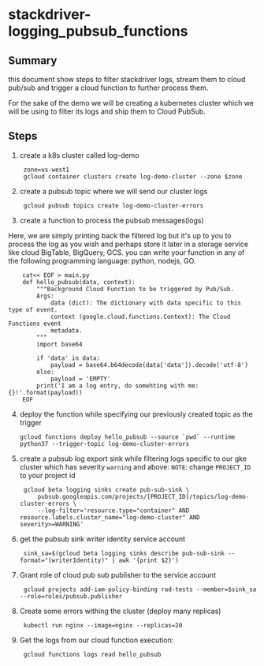 stackdriver-logging_pubsub_functions
=====================================

Summary
---------
this document show steps to filter stackdriver logs, stream them to cloud pub/sub and trigger a cloud function to further process them.

For the sake of the demo we will be creating a kubernetes cluster which we will be using to filter its logs and ship them to Cloud PubSub.

Steps
------

1. create a k8s cluster called log-demo

        zone=us-west1
        gcloud container clusters create log-demo-cluster --zone $zone

2. create a pubsub topic where we will send our cluster logs

        gcloud pubsub topics create log-demo-cluster-errors

3. create a function to process the pubsub messages(logs)

Here, we are simply printing back the filtered log but it's up to you to process the log as you wish and perhaps store it later in a storage service like cloud BigTable, BigQuery, GCS. you can write your function in any of the following programming language: python, nodejs, GO.

        cat<< EOF > main.py
        def hello_pubsub(data, context):
            """Background Cloud Function to be triggered by Pub/Sub.
            Args:
                data (dict): The dictionary with data specific to this type of event.
                context (google.cloud.functions.Context): The Cloud Functions event
                metadata.
            """
            import base64

            if 'data' in data:
                payload = base64.b64decode(data['data']).decode('utf-8')
            else:
                payload = 'EMPTY'
            print('I am a log entry, do somehting with me: {}!'.format(payload))
        EOF

4. deploy the function while specifying our previously created topic as the trigger

       gcloud functions deploy hello_pubsub --source `pwd` --runtime python37 --trigger-topic log-demo-cluster-errors

5. create a pubsub log export sink while filtering logs specific to our gke cluster which has severity `warning` and above:
`NOTE`: change `PROJECT_ID` to your project id

        gcloud beta logging sinks create pub-sub-sink \
            pubsub.googleapis.com/projects/[PROJECT_ID]/topics/log-demo-cluster-errors \
            --log-filter='resource.type="container" AND resource.labels.cluster_name="log-demo-cluster" AND severity>=WARNING'

6. get the pubsub sink writer identity service account

        sink_sa=$(gcloud beta logging sinks describe pub-sub-sink --format="(writerIdentity)" | awk '{print $2}')

7. Grant role of cloud pub sub publisher to the service account

        gcloud projects add-iam-policy-binding rad-tests --member=$sink_sa --role=roles/pubsub.publisher

8. Create some errors withing the cluster (deploy many replicas)

        kubectl run nginx --image=nginx --replicas=20

9. Get the logs from our cloud function execution:

        gcloud functions logs read hello_pubsub
